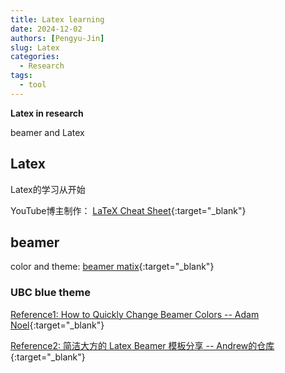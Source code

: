 ```yaml
---
title: Latex learning
date: 2024-12-02
authors: [Pengyu-Jin]
slug: Latex
categories:
  - Research
tags:
  - tool
---
```


**Latex in research**

beamer and Latex

<!-- more -->

## Latex
Latex的学习从[]()开始

YouTube博主制作： [LaTeX Cheat Sheet](https://www.newthinktank.com/2019/01/latex-tutorial/){:target="_blank"}



## beamer

color and theme: [beamer matix](https://mpetroff.net/files/beamer-theme-matrix/){:target="_blank"}

### UBC blue theme

[Reference1: How to Quickly Change Beamer Colors -- Adam Noel](https://ramblingacademic.com/2015/12/08/how-to-quickly-overhaul-beamer-colors/#more-2470){:target="_blank"}

[Reference2: 简洁大方的 Latex Beamer 模板分享 -- Andrew的仓库](https://mp.weixin.qq.com/s/mOrMdd_mV6sKzgiVpLJoHg){:target="_blank"}


